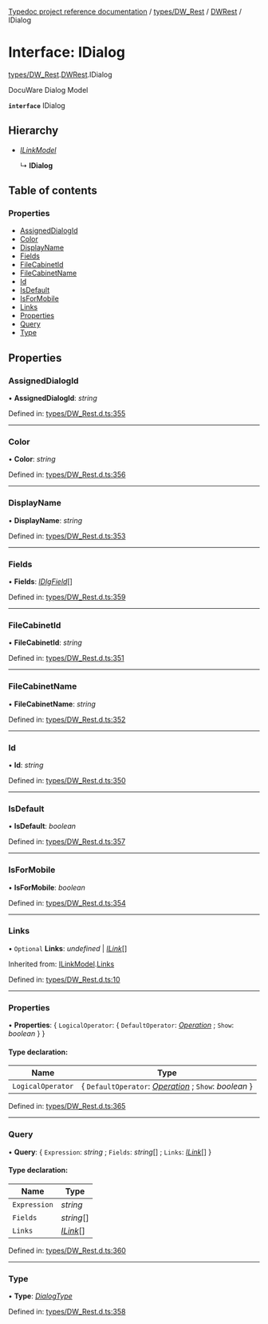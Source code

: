 [Typedoc project reference documentation](../README.md) / [types/DW_Rest](../modules/types_dw_rest.md) / [DWRest](../modules/types_dw_rest.dwrest.md) / IDialog

# Interface: IDialog

[types/DW_Rest](../modules/types_dw_rest.md).[DWRest](../modules/types_dw_rest.dwrest.md).IDialog

DocuWare Dialog Model

**`interface`** IDialog

## Hierarchy

* [*ILinkModel*](types_dw_rest.dwrest.ilinkmodel.md)

  ↳ **IDialog**

## Table of contents

### Properties

- [AssignedDialogId](types_dw_rest.dwrest.idialog.md#assigneddialogid)
- [Color](types_dw_rest.dwrest.idialog.md#color)
- [DisplayName](types_dw_rest.dwrest.idialog.md#displayname)
- [Fields](types_dw_rest.dwrest.idialog.md#fields)
- [FileCabinetId](types_dw_rest.dwrest.idialog.md#filecabinetid)
- [FileCabinetName](types_dw_rest.dwrest.idialog.md#filecabinetname)
- [Id](types_dw_rest.dwrest.idialog.md#id)
- [IsDefault](types_dw_rest.dwrest.idialog.md#isdefault)
- [IsForMobile](types_dw_rest.dwrest.idialog.md#isformobile)
- [Links](types_dw_rest.dwrest.idialog.md#links)
- [Properties](types_dw_rest.dwrest.idialog.md#properties)
- [Query](types_dw_rest.dwrest.idialog.md#query)
- [Type](types_dw_rest.dwrest.idialog.md#type)

## Properties

### AssignedDialogId

• **AssignedDialogId**: *string*

Defined in: [types/DW_Rest.d.ts:355](https://github.com/DocuWare/REST-Sample-TS/blob/6171aa8/src/types/DW_Rest.d.ts#L355)

___

### Color

• **Color**: *string*

Defined in: [types/DW_Rest.d.ts:356](https://github.com/DocuWare/REST-Sample-TS/blob/6171aa8/src/types/DW_Rest.d.ts#L356)

___

### DisplayName

• **DisplayName**: *string*

Defined in: [types/DW_Rest.d.ts:353](https://github.com/DocuWare/REST-Sample-TS/blob/6171aa8/src/types/DW_Rest.d.ts#L353)

___

### Fields

• **Fields**: [*IDlgField*](types_dw_rest.dwrest.idlgfield.md)[]

Defined in: [types/DW_Rest.d.ts:359](https://github.com/DocuWare/REST-Sample-TS/blob/6171aa8/src/types/DW_Rest.d.ts#L359)

___

### FileCabinetId

• **FileCabinetId**: *string*

Defined in: [types/DW_Rest.d.ts:351](https://github.com/DocuWare/REST-Sample-TS/blob/6171aa8/src/types/DW_Rest.d.ts#L351)

___

### FileCabinetName

• **FileCabinetName**: *string*

Defined in: [types/DW_Rest.d.ts:352](https://github.com/DocuWare/REST-Sample-TS/blob/6171aa8/src/types/DW_Rest.d.ts#L352)

___

### Id

• **Id**: *string*

Defined in: [types/DW_Rest.d.ts:350](https://github.com/DocuWare/REST-Sample-TS/blob/6171aa8/src/types/DW_Rest.d.ts#L350)

___

### IsDefault

• **IsDefault**: *boolean*

Defined in: [types/DW_Rest.d.ts:357](https://github.com/DocuWare/REST-Sample-TS/blob/6171aa8/src/types/DW_Rest.d.ts#L357)

___

### IsForMobile

• **IsForMobile**: *boolean*

Defined in: [types/DW_Rest.d.ts:354](https://github.com/DocuWare/REST-Sample-TS/blob/6171aa8/src/types/DW_Rest.d.ts#L354)

___

### Links

• `Optional` **Links**: *undefined* \| [*ILink*](types_dw_rest.dwrest.ilink.md)[]

Inherited from: [ILinkModel](types_dw_rest.dwrest.ilinkmodel.md).[Links](types_dw_rest.dwrest.ilinkmodel.md#links)

Defined in: [types/DW_Rest.d.ts:10](https://github.com/DocuWare/REST-Sample-TS/blob/6171aa8/src/types/DW_Rest.d.ts#L10)

___

### Properties

• **Properties**: { `LogicalOperator`: { `DefaultOperator`: [*Operation*](../enums/types_dw_rest.dwrest.operation.md) ; `Show`: *boolean*  }  }

#### Type declaration:

Name | Type |
------ | ------ |
`LogicalOperator` | { `DefaultOperator`: [*Operation*](../enums/types_dw_rest.dwrest.operation.md) ; `Show`: *boolean*  } |

Defined in: [types/DW_Rest.d.ts:365](https://github.com/DocuWare/REST-Sample-TS/blob/6171aa8/src/types/DW_Rest.d.ts#L365)

___

### Query

• **Query**: { `Expression`: *string* ; `Fields`: *string*[] ; `Links`: [*ILink*](types_dw_rest.dwrest.ilink.md)[]  }

#### Type declaration:

Name | Type |
------ | ------ |
`Expression` | *string* |
`Fields` | *string*[] |
`Links` | [*ILink*](types_dw_rest.dwrest.ilink.md)[] |

Defined in: [types/DW_Rest.d.ts:360](https://github.com/DocuWare/REST-Sample-TS/blob/6171aa8/src/types/DW_Rest.d.ts#L360)

___

### Type

• **Type**: [*DialogType*](../enums/types_dw_rest.dwrest.dialogtype.md)

Defined in: [types/DW_Rest.d.ts:358](https://github.com/DocuWare/REST-Sample-TS/blob/6171aa8/src/types/DW_Rest.d.ts#L358)
